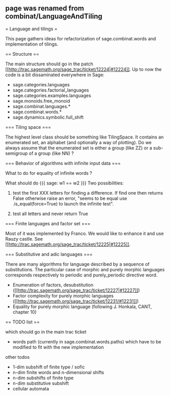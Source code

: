 ## page was renamed from combinat/LanguageAndTiling
= Language and tilings =

This page gathers ideas for refactorization of sage.combinat.words and implementation of tilings. 

== Structure ==

The main structure should go in the patch [[http://trac.sagemath.org/sage_trac/ticket/12224|#12224]]. Up to now the code is a bit dissaminated everywhere in Sage:

 * sage.categories.languages
 * sage.categories.factorial_languages
 * sage.categories.examples.languages
 * sage.monoids.free_monoid
 * sage.combinat.languages.*
 * sage.combinat.words.*
 * sage.dynamics.symbolic.full_shift

=== Tiling space ===

The highest level class should be something like TilingSpace. It contains an enumerated set, an alphabet (and optionally a way of plotting). Do we always assume that the enumerated set is either a group (like ZZ) or a sub-semigroup of a group (like NN) ?

=== Behavior of algorithms with infinite input data ===

What to do for equality of infinite words ?

What should do
{{{
sage: w1 == w2
}}}
Two possibilities: 

 1. test the first XXX letters for finding a difference. If find one then returns False otherwise raise an error, "seems to be equal use .is_equal(force=True) to launch the infinite test".

 2. test all letters and never return True

=== Finite languages and factor set ===

Most of it was implemented by Franco. We would like to enhance it and use Rauzy castle. See [[http://trac.sagemath.org/sage_trac/ticket/12225|#12225]].

=== Substitutive and adic languages ===

There are many algorithms for language described by a sequence of substitutions. The particular case of morphic and purely morphic languages corresponds respectively to periodic and purely_periodic directive word.

 * Enumeration of factors, desubstitution ([[http://trac.sagemath.org/sage_trac/ticket/12227|#12227]])
 * Factor complexity for purely morphic languages ([[http://trac.sagemath.org/sage_trac/ticket/12231/#12231]])
 * Equality for purely morphic language (following J. Honkala, CANT, chapter 10)

== TODO list ==

which should go in the main trac ticket
 * words path (currently in sage.combinat.words.paths) which have to be modified to fit with the new implementation

other todos
 * 1-dim subshift of finite type / sofic
 * n-dim finite words and n-dimensional shifts
 * n-dim subshifts of finite type
 * n-dim substitutive subshift
 * cellular automata
